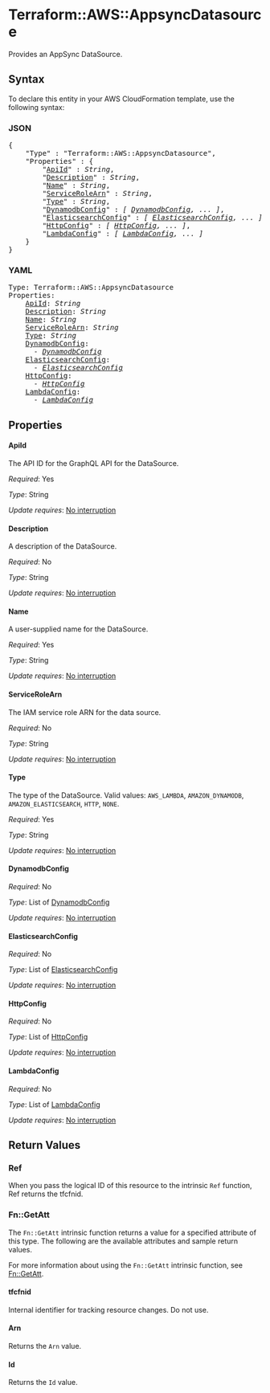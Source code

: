 # Terraform::AWS::AppsyncDatasource

Provides an AppSync DataSource.

## Syntax

To declare this entity in your AWS CloudFormation template, use the following syntax:

### JSON

<pre>
{
    "Type" : "Terraform::AWS::AppsyncDatasource",
    "Properties" : {
        "<a href="#apiid" title="ApiId">ApiId</a>" : <i>String</i>,
        "<a href="#description" title="Description">Description</a>" : <i>String</i>,
        "<a href="#name" title="Name">Name</a>" : <i>String</i>,
        "<a href="#servicerolearn" title="ServiceRoleArn">ServiceRoleArn</a>" : <i>String</i>,
        "<a href="#type" title="Type">Type</a>" : <i>String</i>,
        "<a href="#dynamodbconfig" title="DynamodbConfig">DynamodbConfig</a>" : <i>[ <a href="dynamodbconfig.md">DynamodbConfig</a>, ... ]</i>,
        "<a href="#elasticsearchconfig" title="ElasticsearchConfig">ElasticsearchConfig</a>" : <i>[ <a href="elasticsearchconfig.md">ElasticsearchConfig</a>, ... ]</i>,
        "<a href="#httpconfig" title="HttpConfig">HttpConfig</a>" : <i>[ <a href="httpconfig.md">HttpConfig</a>, ... ]</i>,
        "<a href="#lambdaconfig" title="LambdaConfig">LambdaConfig</a>" : <i>[ <a href="lambdaconfig.md">LambdaConfig</a>, ... ]</i>
    }
}
</pre>

### YAML

<pre>
Type: Terraform::AWS::AppsyncDatasource
Properties:
    <a href="#apiid" title="ApiId">ApiId</a>: <i>String</i>
    <a href="#description" title="Description">Description</a>: <i>String</i>
    <a href="#name" title="Name">Name</a>: <i>String</i>
    <a href="#servicerolearn" title="ServiceRoleArn">ServiceRoleArn</a>: <i>String</i>
    <a href="#type" title="Type">Type</a>: <i>String</i>
    <a href="#dynamodbconfig" title="DynamodbConfig">DynamodbConfig</a>: <i>
      - <a href="dynamodbconfig.md">DynamodbConfig</a></i>
    <a href="#elasticsearchconfig" title="ElasticsearchConfig">ElasticsearchConfig</a>: <i>
      - <a href="elasticsearchconfig.md">ElasticsearchConfig</a></i>
    <a href="#httpconfig" title="HttpConfig">HttpConfig</a>: <i>
      - <a href="httpconfig.md">HttpConfig</a></i>
    <a href="#lambdaconfig" title="LambdaConfig">LambdaConfig</a>: <i>
      - <a href="lambdaconfig.md">LambdaConfig</a></i>
</pre>

## Properties

#### ApiId

The API ID for the GraphQL API for the DataSource.

_Required_: Yes

_Type_: String

_Update requires_: [No interruption](https://docs.aws.amazon.com/AWSCloudFormation/latest/UserGuide/using-cfn-updating-stacks-update-behaviors.html#update-no-interrupt)

#### Description

A description of the DataSource.

_Required_: No

_Type_: String

_Update requires_: [No interruption](https://docs.aws.amazon.com/AWSCloudFormation/latest/UserGuide/using-cfn-updating-stacks-update-behaviors.html#update-no-interrupt)

#### Name

A user-supplied name for the DataSource.

_Required_: Yes

_Type_: String

_Update requires_: [No interruption](https://docs.aws.amazon.com/AWSCloudFormation/latest/UserGuide/using-cfn-updating-stacks-update-behaviors.html#update-no-interrupt)

#### ServiceRoleArn

The IAM service role ARN for the data source.

_Required_: No

_Type_: String

_Update requires_: [No interruption](https://docs.aws.amazon.com/AWSCloudFormation/latest/UserGuide/using-cfn-updating-stacks-update-behaviors.html#update-no-interrupt)

#### Type

The type of the DataSource. Valid values: `AWS_LAMBDA`, `AMAZON_DYNAMODB`, `AMAZON_ELASTICSEARCH`, `HTTP`, `NONE`.

_Required_: Yes

_Type_: String

_Update requires_: [No interruption](https://docs.aws.amazon.com/AWSCloudFormation/latest/UserGuide/using-cfn-updating-stacks-update-behaviors.html#update-no-interrupt)

#### DynamodbConfig

_Required_: No

_Type_: List of <a href="dynamodbconfig.md">DynamodbConfig</a>

_Update requires_: [No interruption](https://docs.aws.amazon.com/AWSCloudFormation/latest/UserGuide/using-cfn-updating-stacks-update-behaviors.html#update-no-interrupt)

#### ElasticsearchConfig

_Required_: No

_Type_: List of <a href="elasticsearchconfig.md">ElasticsearchConfig</a>

_Update requires_: [No interruption](https://docs.aws.amazon.com/AWSCloudFormation/latest/UserGuide/using-cfn-updating-stacks-update-behaviors.html#update-no-interrupt)

#### HttpConfig

_Required_: No

_Type_: List of <a href="httpconfig.md">HttpConfig</a>

_Update requires_: [No interruption](https://docs.aws.amazon.com/AWSCloudFormation/latest/UserGuide/using-cfn-updating-stacks-update-behaviors.html#update-no-interrupt)

#### LambdaConfig

_Required_: No

_Type_: List of <a href="lambdaconfig.md">LambdaConfig</a>

_Update requires_: [No interruption](https://docs.aws.amazon.com/AWSCloudFormation/latest/UserGuide/using-cfn-updating-stacks-update-behaviors.html#update-no-interrupt)

## Return Values

### Ref

When you pass the logical ID of this resource to the intrinsic `Ref` function, Ref returns the tfcfnid.

### Fn::GetAtt

The `Fn::GetAtt` intrinsic function returns a value for a specified attribute of this type. The following are the available attributes and sample return values.

For more information about using the `Fn::GetAtt` intrinsic function, see [Fn::GetAtt](https://docs.aws.amazon.com/AWSCloudFormation/latest/UserGuide/intrinsic-function-reference-getatt.html).

#### tfcfnid

Internal identifier for tracking resource changes. Do not use.

#### Arn

Returns the <code>Arn</code> value.

#### Id

Returns the <code>Id</code> value.

